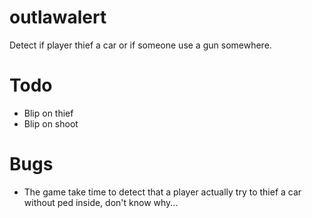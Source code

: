# outlawalert
Detect if player thief a car or if someone use a gun somewhere.

# Todo #

* Blip on thief
* Blip on shoot


# Bugs #

* The game take time to detect that a player actually try to thief a car without ped inside, don't know why...
